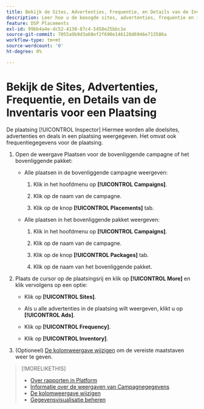```yaml
---
title: Bekijk de Sites, Advertenties, Frequentie, en Details van de Inventaris voor een Plaatsing
description: Leer hoe u de beoogde sites, advertenties, frequentie en inventarisgegevens voor een plaatsing bekijkt.
feature: DSP Placements
exl-id: 99bb4a4e-dc52-4130-87c4-5458e25bbc1e
source-git-commit: 7055a9b9d3a68ef2f690e146128d6946e713586a
workflow-type: tm+mt
source-wordcount: '0'
ht-degree: 0%

---
```


# Bekijk de Sites, Advertenties, Frequentie, en Details van de Inventaris voor een Plaatsing

De plaatsing [!UICONTROL Inspector] Hiermee worden alle doelsites, advertenties en deals in een plaatsing weergegeven. Het omvat ook frequentiegegevens voor de plaatsing.

1. Open de weergave Plaatsen voor de bovenliggende campagne of het bovenliggende pakket:

   * Alle plaatsen in de bovenliggende campagne weergeven:

      1. Klik in het hoofdmenu op **[!UICONTROL Campaigns]**.

      1. Klik op de naam van de campagne.

      1. Klik op de knop **[!UICONTROL Placements]** tab.
   * Alle plaatsen in het bovenliggende pakket weergeven:

      1. Klik in het hoofdmenu op **[!UICONTROL Campaigns]**.

      1. Klik op de naam van de campagne.

      1. Klik op de knop **[!UICONTROL Packages]** tab.

      1. Klik op de naam van het bovenliggende pakket.


1. Plaats de cursor op de plaatsingsrij en klik op **[!UICONTROL More]** en klik vervolgens op een optie:

   * Klik op **[!UICONTROL Sites]**.

   * Als u alle advertenties in de plaatsing wilt weergeven, klikt u op **[!UICONTROL Ads]**.

   * Klik op **[!UICONTROL Frequency]**.

   * Klik op **[!UICONTROL Inventory]**.

1. (Optioneel) [De kolomweergave wijzigen](column-view-change.md) om de vereiste maatstaven weer te geven.

>[!MORELIKETHIS]
>
>* [Over rapporten in Platform](campaign-reports-about.md)
>* [Informatie over de weergaven van Campagnegegevens](campaign-data-views-about.md)
>* [De kolomweergave wijzigen](column-view-change.md)
>* [Gegevensvisualisatie beheren](campaign-data-visualization-manage.md)

